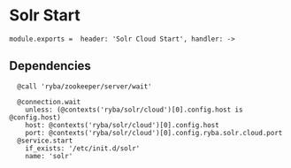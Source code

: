 
# Solr Start

    module.exports =  header: 'Solr Cloud Start', handler: ->

## Dependencies

      @call 'ryba/zookeeper/server/wait'

      @connection.wait
        unless: (@contexts('ryba/solr/cloud')[0].config.host is @config.host)
        host: @contexts('ryba/solr/cloud')[0].config.host
        port: @contexts('ryba/solr/cloud')[0].config.ryba.solr.cloud.port
      @service.start
        if_exists: '/etc/init.d/solr'
        name: 'solr'
